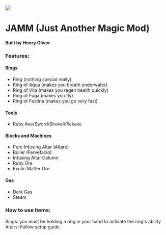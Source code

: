 <img src="https://i.imgur.com/0jT1Whi.png">

# JAMM (Just Another Magic Mod)
#### Built by Henry Oliver

### Features:
#### Rings
- Ring (nothing special really)
- Ring of Aqua (makes you breath underwater)
- Ring of Vita (makes you regen health quickly)
- Ring of Fuga (makes you fly)
- Ring of Festina (makes you go very fast)
#### Tools
- Ruby Axe/Sword/Shovel/Pickaxe
#### Blocks and Machines
- Pure Infusing Altar (Altare)
- Boiler (Fervefacio)
- Infusing Altar Column
- Ruby Ore
- Exotic Matter Ore
#### Gas
- Dark Gas
- Steam

### How to use items:
Rings: you must be holding a ring in your hand to activate the ring's ability
Altars: Follow setup guide 
